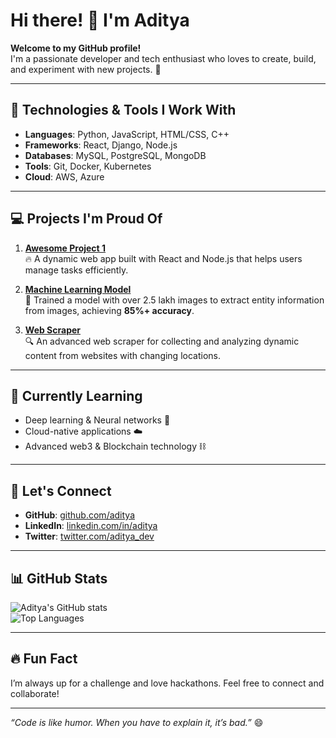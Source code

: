 # Hi there! 👋 I'm Aditya

**Welcome to my GitHub profile!**  
I'm a passionate developer and tech enthusiast who loves to create, build, and experiment with new projects. 🚀

---

## 🔧 **Technologies & Tools I Work With**

- **Languages**: Python, JavaScript, HTML/CSS, C++
- **Frameworks**: React, Django, Node.js
- **Databases**: MySQL, PostgreSQL, MongoDB
- **Tools**: Git, Docker, Kubernetes
- **Cloud**: AWS, Azure

---

## 💻 **Projects I'm Proud Of**

1. [**Awesome Project 1**](https://github.com/Aditya/AwesomeProject1)  
   🔥 A dynamic web app built with React and Node.js that helps users manage tasks efficiently.
   
2. [**Machine Learning Model**](https://github.com/Aditya/MLModel)  
   🧠 Trained a model with over 2.5 lakh images to extract entity information from images, achieving **85%+ accuracy**.

3. [**Web Scraper**](https://github.com/Aditya/WebScraper)  
   🔍 An advanced web scraper for collecting and analyzing dynamic content from websites with changing locations.

---

## 🌱 **Currently Learning**

- Deep learning & Neural networks 🧠
- Cloud-native applications ☁️
- Advanced web3 & Blockchain technology ⛓️

---

## 💬 **Let's Connect**

- **GitHub**: [github.com/aditya](https://github.com/aditya)
- **LinkedIn**: [linkedin.com/in/aditya](https://linkedin.com/in/aditya)
- **Twitter**: [twitter.com/aditya_dev](https://twitter.com/aditya_dev)

---

## 📊 **GitHub Stats**

![Aditya's GitHub stats](https://github-readme-stats.vercel.app/api?username=aditya&show_icons=true&theme=radical)  
![Top Languages](https://github-readme-stats.vercel.app/api/top-langs/?username=aditya&layout=compact&theme=radical)

---

## 🔥 **Fun Fact**
I’m always up for a challenge and love hackathons. Feel free to connect and collaborate!

---

*“Code is like humor. When you have to explain it, it’s bad.”* 😄
